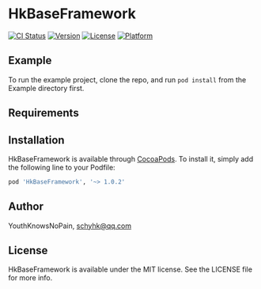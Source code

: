 # HkBaseFramework

[![CI Status](https://img.shields.io/travis/schyhk@qq.com/HkBaseFramework.svg?style=flat)](https://travis-ci.org/schyhk@qq.com/HkBaseFramework)
[![Version](https://img.shields.io/cocoapods/v/HkBaseFramework.svg?style=flat)](https://cocoapods.org/pods/HkBaseFramework)
[![License](https://img.shields.io/cocoapods/l/HkBaseFramework.svg?style=flat)](https://cocoapods.org/pods/HkBaseFramework)
[![Platform](https://img.shields.io/cocoapods/p/HkBaseFramework.svg?style=flat)](https://cocoapods.org/pods/HkBaseFramework)

## Example

To run the example project, clone the repo, and run `pod install` from the Example directory first.

## Requirements

## Installation

HkBaseFramework is available through [CocoaPods](https://cocoapods.org). To install
it, simply add the following line to your Podfile:

```ruby
pod 'HkBaseFramework', '~> 1.0.2'
```

## Author

YouthKnowsNoPain, schyhk@qq.com

## License

HkBaseFramework is available under the MIT license. See the LICENSE file for more info.
